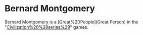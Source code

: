 # Bernard Montgomery

Bernard Montgomery is a [Great%20People](Great Person) in the "[Civilization%20%28series%29](Civilization)" games.